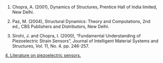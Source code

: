 1. Chopra, A. (2001), Dynamics of Structures, Prentice Hall of India limited, New Delhi.

2. Paz, M. (2004), Structural Dynamics: Theory and Computations, 2nd ed., CBS Publishers and
Distributors, New Delhi.

3. Sirohi, J. and Chopra, I. (2000), “Fundamental Understanding of Piezoelectric Strain Sensors”, Journal
of Intelligent Material Systems and Structures, Vol. 11, No. 4. pp. 246-257.
<a href="images/piezo.pdf">
4. Literature on piezoelectric sensors.
</a>